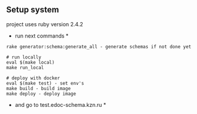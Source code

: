 ## Setup system

project uses ruby version 2.4.2

* run next commands *
```
rake generator:schema:generate_all - generate schemas if not done yet

# run locally
eval $(make local)
make run_local

# deploy with docker
eval $(make test) - set env's
make build - build image
make deploy - deploy image

```

* and go to test.edoc-schema.kzn.ru *
